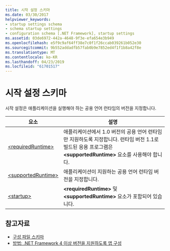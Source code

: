 ```yaml
---
title: 시작 설정 스키마
ms.date: 03/30/2017
helpviewer_keywords:
- startup settings schema
- schema startup settings
- configuration schema [.NET Framework], startup settings
ms.assetid: 03de6972-442a-4648-9f3e-efa654e3b949
ms.openlocfilehash: e5f9c9af64ff38e7c0f1f26ccab039261b052e30
ms.sourcegitcommit: 9b552addadfb57fab0b9e7852ed4f1f1b8a42f8e
ms.translationtype: MT
ms.contentlocale: ko-KR
ms.lasthandoff: 04/23/2019
ms.locfileid: "61701517"
---
```

# <a name="startup-settings-schema"></a>시작 설정 스키마

시작 설정은 애플리케이션을 실행해야 하는 공용 언어 런타임의 버전을 지정합니다.  
  
|요소|설명|  
|-------------|-----------------|  
|[\<requiredRuntime>](requiredruntime-element.md)|애플리케이션에서 1.0 버전의 공용 언어 런타임만 지원하도록 지정합니다. 런타임 버전 1.1로 빌드된 응용 프로그램은 **\<supportedRuntime>** 요소를 사용해야 합니다.|  
|[\<supportedRuntime>](supportedruntime-element.md)|애플리케이션이 지원하는 공용 언어 런타임 버전을 지정합니다.|  
|[\<startup>](startup-element.md)|**\<requiredRuntime>** 및 **\<supportedRuntime>** 요소가 포함되어 있습니다.|  
  
## <a name="see-also"></a>참고자료

- [구성 파일 스키마](../index.md)
- [방법: .NET Framework 4 이상 버전을 지원하도록 앱 구성](../../../migration-guide/how-to-configure-an-app-to-support-net-framework-4-or-4-5.md)
